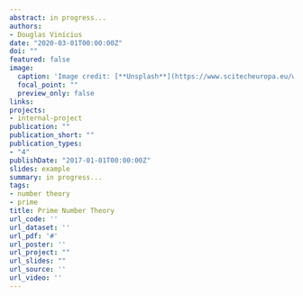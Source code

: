 ```yaml
---
abstract: in progress...
authors:
- Douglas Vinícius
date: "2020-03-01T00:00:00Z"
doi: ""
featured: false
image:
  caption: 'Image credit: [**Unsplash**](https://www.scitecheuropa.eu/wp-content/uploads/2019/05/reimann-hypothesis-prime-numbers-696x392.jpg)'
  focal_point: ""
  preview_only: false
links:
projects:
- internal-project
publication: ""
publication_short: ""
publication_types:
- "4"
publishDate: "2017-01-01T00:00:00Z"
slides: example
summary: in progress...
tags:
- number theory
- prime
title: Prime Number Theory
url_code: ''
url_dataset: ''
url_pdf: '#'
url_poster: ''
url_project: ""
url_slides: ""
url_source: ''
url_video: ''
---
```




